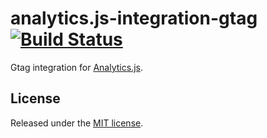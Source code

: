 # analytics.js-integration-gtag [![Build Status][ci-badge]][ci-link]

Gtag integration for [Analytics.js][].

## License

Released under the [MIT license](LICENSE).


[Analytics.js]: https://segment.com/docs/libraries/analytics.js/
[ci-link]: https://circleci.com/gh/segment-integrations/analytics.js-integration-gtag
[ci-badge]: https://circleci.com/gh/segment-integrations/analytics.js-integration-gtag.svg?style=svg
